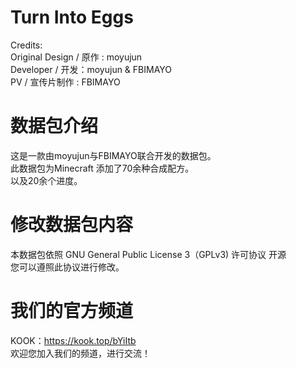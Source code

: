 # Turn Into Eggs
Credits:<br>
Original Design / 原作 : moyujun<br>
Developer / 开发：moyujun & FBIMAYO<br>
PV / 宣传片制作 : FBIMAYO<br>
# 数据包介绍
这是一款由moyujun与FBIMAYO联合开发的数据包。<br>
此数据包为Minecraft 添加了70余种合成配方。<br>
以及20余个进度。<br>
# 修改数据包内容
本数据包依照 GNU General Public License 3（GPLv3) 许可协议 开源<br>
您可以遵照此协议进行修改。<br>
# 我们的官方频道
KOOK：https://kook.top/bYiItb<br>
欢迎您加入我们的频道，进行交流！
